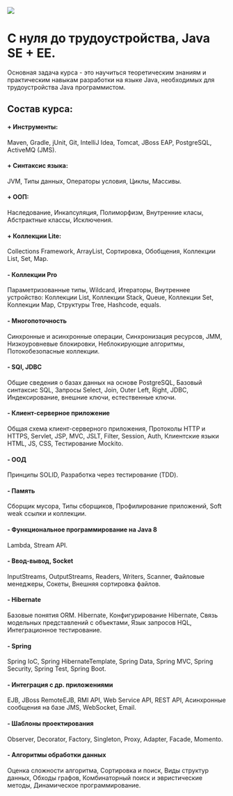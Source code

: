 <a href="http://job4j.ru"> <img src="http://job4j.ru/img/logomini.png"></a>
<h1>С нуля до трудоустройства, Java SE + EE.</h1>
Основная задача курса - это научиться теоретическим знаниям и практическим навыкам разработки на языке Java, необходимых для трудоустройства Java программистом.

<p><h2>Состав курса:</h2></p>
<h4>+ Инструменты:</h4>
    Maven, Gradle, jUnit, Git, IntelliJ Idea, Tomcat, JBoss EAP, PostgreSQL, ActiveMQ (JMS).
<h4>+ Синтаксис языка:</h4>
    JVM, Типы данных, Операторы условия, Циклы, Массивы.
<h4>+ ООП:</h4>
    Наследование, Инкапсуляция, Полиморфизм, Внутренние класы, Абстрактные классы, Исключения.
<h4>+ Коллекции Lite:</h4>
    Collections Framework, ArrayList, Сортировка, Обобщения, Коллекции List, Set, Map.
<h4>- Коллекции Pro</h4>
    Параметризованные типы, Wildcard, Итераторы, Внутреннее устройство: Коллекции List, Коллекции Stack, Queue, Коллекции Set, Коллекции Map, Структуры Tree, Hashcode, equals.
<h4>- Многопоточность</h4>
    Синхронные и асинхронные операции, Синхронизация ресурсов, JMM, Низкоуровневые блокировки, Неблокирующие алгоритмы, Потокобезопасные коллекции.
<h4>- SQl, JDBC</h4>
    Общие сведения о базах данных на основе PostgreSQL, Базовый синтаксис SQL, Запросы Select, Join, Outer Left, Right, JDBC, Индексирование, внешние ключи, естественные ключи.
<h4>- Клиент-серверное приложение</h4>
    Общая схема клиент-серверного приложения, Протоколы HTTP и HTTPS, Servlet, JSP, MVC, JSLT, Filter, Session, Auth, Клиентские языки HTML, JS, CSS, Тестирование Mockito.
<h4>- ООД</h4>
    Принципы SOLID, Разработка через тестирование (TDD).
<h4>- Память</h4>
    Cборщик мусора, Типы сборщиков, Профилирование приложений, Soft weak ссылки и коллекции.
<h4>- Функциональное программирование на Java 8</h4>
    Lambda, Stream API.
<h4>- Ввод-вывод, Socket </h4>
    InputStreams, OutputStreams, Readers, Writers, Scanner, Файловые менеджеры, Сокеты, Внешняя сортировка файлов.
<h4>- Hibernate</h4>
    Базовые понятия ORM. Hibernate, Конфигурирование Hibernate, Связь модельных представлений с объектами, Язык запросов HQL, Интеграционное тестирование.
<h4>- Spring</h4>
    Spring IoC, Spring HibernateTemplate, Spring Data, Spring MVC, Spring Security, Spring Test, Spring Boot.
<h4>- Интеграция с др. приложениями</h4>
    EJB, JBoss RemoteEJB, RMI API, Web Service API, REST API, Асинхронные сообщения на базе JMS, WebSocket, Email.
<h4>- Шаблоны проектирования</h4>
    Observer, Decorator, Factory, Singleton, Proxy, Adapter, Facade, Momento.
<h4>- Алгоритмы обработки данных </h4>
    Оценка сложности алгоритма, Сортировка и поиск, Виды структур данных, Обходы графов, Комбинаторный поиск и эвристические методы, Динамическое программирование.
